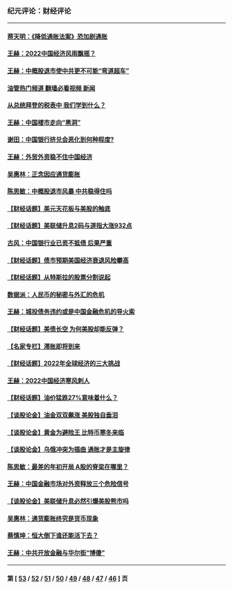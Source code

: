 ### 纪元评论：财经评论
---
#### [蒋天明：《降低通胀法案》恐加剧通胀](../../pages/nsc1026/n13806996.md?10090330) 
#### [王赫：2022中国经济风雨飘摇？](../../pages/nsc1026/n13803207.md?10090330) 
#### [王赫：中概股退市使中共更不可能“弯道超车”](../../pages/nsc1026/n13802858.md?10090330) 
#### [油管热门频道 翻墙必看视频 新闻](ok?10090330)
#### [从总统拜登的税表中 我们学到什么？](../../pages/nsc1026/n13773081.md?10090330) 
#### [王赫：中国楼市走向“黑洞”](../../pages/nsc1026/n13770647.md?10090330) 
#### [谢田：中国银行挤兑会恶化到何种程度?](../../pages/nsc1026/n13766965.md?10090330) 
#### [王赫：外贸外资稳不住中国经济](../../pages/nsc1026/n13753933.md?10090330) 
#### [吴惠林：正念因应通货膨胀](../../pages/nsc1026/n13750350.md?10090330) 
#### [陈思敏：中概股退市风暴 中共稳得住吗](../../pages/nsc1026/n13738978.md?10090330) 
#### [【财经话题】美元天花板与美股的触底](../../pages/nsc1026/n13736495.md?10090330) 
#### [【财经话题】美联储升息2码与道指大涨932点](../../pages/nsc1026/n13727377.md?10090330) 
#### [古风：中国银行业已资不抵债 后果严重](../../pages/nsc1026/n13726111.md?10090330) 
#### [【财经话题】债市预期美国经济衰退风险攀高](../../pages/nsc1026/n13698043.md?10090330) 
#### [【财经话题】从特斯拉的股票分割说起](../../pages/nsc1026/n13679733.md?10090330) 
#### [数据派：人民币的秘密与外汇的危机](../../pages/nsc1026/n13667092.md?10090330) 
#### [王赫：城投债务违约或是中国金融危机的导火索](../../pages/nsc1026/n13665322.md?10090330) 
#### [【财经话题】美债长空 为何美股却能反弹？](../../pages/nsc1026/n13665895.md?10090330) 
#### [【名家专栏】滞胀即将到来](../../pages/nsc1026/n13658171.md?10090330) 
#### [【财经话题】2022年全球经济的三大挑战](../../pages/nsc1026/n13654423.md?10090330) 
#### [王赫：2022中国经济寒风刺人](../../pages/nsc1026/n13651403.md?10090330) 
#### [【财经话题】油价猛跌27%意味着什么？](../../pages/nsc1026/n13648767.md?10090330) 
#### [【谈股论金】油金双双飙涨 美股独自垂泪](../../pages/nsc1026/n13631742.md?10090330) 
#### [【谈股论金】黄金为避险王 比特币寒冬来临](../../pages/nsc1026/n13600406.md?10090330) 
#### [【谈股论金】乌俄冲突为插曲 通胀才是主旋律](../../pages/nsc1026/n13576797.md?10090330) 
#### [陈思敏：最差的年初开局 A股的脊梁在哪里？](../../pages/nsc1026/n13558359.md?10090330) 
#### [王赫：中国金融市场对外资释放三个危险信号](../../pages/nsc1026/n13546389.md?10090330) 
#### [【谈股论金】美联储升息必然引爆美股熊市吗](../../pages/nsc1026/n13519194.md?10090330) 
#### [吴惠林：通货膨胀终究是货币现象](../../pages/nsc1026/n13512979.md?10090330) 
#### [蔡慎坤：恒大倒下谁还能活下去？](../../pages/nsc1026/n13501831.md?10090330) 
#### [王赫：中共开放金融与华尔街“博傻”](../../pages/nsc1026/n13501138.md?10090330) 

---
#### 第 [ [53](./53.md?10090330) / [52](./52.md?10090330) / [51](./51.md?10090330) / [50](./50.md?10090330) / [49](./49.md?10090330) / [48](./48.md?10090330) / [47](./47.md?10090330) / [46](./46.md?10090330) ] 页
